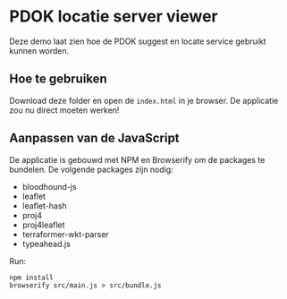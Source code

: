 # PDOK locatie server viewer

Deze demo laat zien hoe de PDOK suggest en locate service gebruikt kunnen worden.

## Hoe te gebruiken

Download deze folder en open de `index.html` in je browser. De applicatie zou nu direct moeten werken! 


## Aanpassen van de JavaScript
De applicatie is gebouwd met NPM en Browserify om de packages te bundelen. De volgende packages zijn nodig:

* bloodhound-js
* leaflet
* leaflet-hash
* proj4
* proj4leaflet
* terraformer-wkt-parser
* typeahead.js

Run: 

```
npm install
browserify src/main.js > src/bundle.js
```
